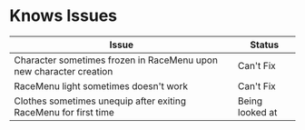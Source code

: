 # Knows Issues

| Issue  | Status |
| ------------- | ------------- |
| Character sometimes frozen in RaceMenu upon new character creation | Can't Fix |
| RaceMenu light sometimes doesn't work | Can't Fix |
| Clothes sometimes unequip after exiting RaceMenu for first time | Being looked at |

